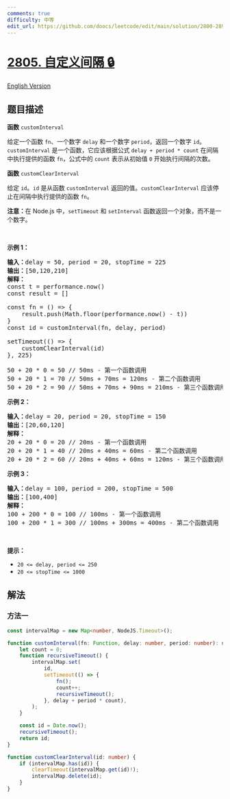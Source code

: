 ```yaml
---
comments: true
difficulty: 中等
edit_url: https://github.com/doocs/leetcode/edit/main/solution/2800-2899/2805.Custom%20Interval/README.md
---
```


<!-- problem:start -->

# [2805. 自定义间隔 🔒](https://leetcode.cn/problems/custom-interval)

[English Version](/solution/2800-2899/2805.Custom%20Interval/README_EN.md)

## 题目描述

<!-- description:start -->

<p><strong>函数</strong>&nbsp;<code>customInterval</code></p>

<p>给定一个函数 <code>fn</code>、一个数字 <code>delay</code> 和一个数字 <code>period</code>，返回一个数字 <code>id</code>。<code>customInterval</code> 是一个函数，它应该根据公式 <code>delay + period * count</code> 在间隔中执行提供的函数 <code>fn</code>，公式中的 <code>count</code> 表示从初始值 <code>0</code> 开始执行间隔的次数。</p>

<p><strong>函数</strong> <code>customClearInterval</code></p>

<p>给定 <code>id</code>。<code>id</code> 是从函数 <code>customInterval</code> 返回的值。<code>customClearInterval</code> 应该停止在间隔中执行提供的函数 <code>fn</code>。</p>

<p><strong>注意：</strong>在 Node.js 中，<code>setTimeout</code> 和 <code>setInterval</code> 函数返回一个对象，而不是一个数字。</p>

<p>&nbsp;</p>

<p><b>示例 1：</b></p>

<pre>
<strong>输入：</strong>delay = 50, period = 20, stopTime = 225
<strong>输出：</strong>[50,120,210]
<strong>解释：</strong>
const t = performance.now()&nbsp;&nbsp;
const result = []
&nbsp; &nbsp; &nbsp; &nbsp;&nbsp;
const fn = () =&gt; {
    result.push(Math.floor(performance.now() - t))
}
const id = customInterval(fn, delay, period)
        
setTimeout(() =&gt; {
    customClearInterval(id)
}, 225)

50 + 20 * 0 = 50 // 50ms - 第一个函数调用
50 + 20&nbsp;* 1 = 70 // 50ms + 70ms = 120ms - 第二个函数调用
50 + 20 * 2 = 90 // 50ms + 70ms + 90ms = 210ms - 第三个函数调用
</pre>

<p><strong class="example">示例 2：</strong></p>

<pre>
<strong>输入：</strong>delay = 20, period = 20, stopTime = 150
<strong>输出：</strong>[20,60,120]
<strong>解释：</strong>
20 + 20 * 0 = 20 // 20ms - 第一个函数调用
20 + 20&nbsp;* 1 = 40 // 20ms + 40ms = 60ms - 第二个函数调用
20 + 20 * 2 = 60 // 20ms + 40ms + 60ms = 120ms - 第三个函数调用
</pre>

<p><strong class="example">示例 3：</strong></p>

<pre>
<strong>输入：</strong>delay = 100, period = 200, stopTime = 500
<strong>输出：</strong>[100,400]
<strong>解释：</strong>
100 + 200 * 0 = 100 // 100ms - 第一个函数调用
100 + 200&nbsp;* 1 = 300 // 100ms + 300ms = 400ms - 第二个函数调用
</pre>

<p>&nbsp;</p>

<p><strong>提示：</strong></p>

<ul>
	<li><code>20 &lt;= delay, period &lt;= 250</code></li>
	<li><code>20 &lt;= stopTime &lt;= 1000</code></li>
</ul>

<!-- description:end -->

## 解法

<!-- solution:start -->

### 方法一

<!-- tabs:start -->

```ts
const intervalMap = new Map<number, NodeJS.Timeout>();

function customInterval(fn: Function, delay: number, period: number): number {
    let count = 0;
    function recursiveTimeout() {
        intervalMap.set(
            id,
            setTimeout(() => {
                fn();
                count++;
                recursiveTimeout();
            }, delay + period * count),
        );
    }

    const id = Date.now();
    recursiveTimeout();
    return id;
}

function customClearInterval(id: number) {
    if (intervalMap.has(id)) {
        clearTimeout(intervalMap.get(id)!);
        intervalMap.delete(id);
    }
}
```

<!-- tabs:end -->

<!-- solution:end -->

<!-- problem:end -->
